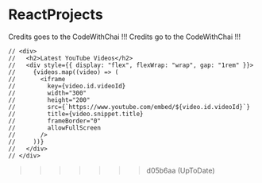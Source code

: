 # ReactProjects
 Credits goes to the CodeWithChai !!!
 Credits go to the CodeWithChai !!!

    // <div>
    //   <h2>Latest YouTube Videos</h2>
    //   <div style={{ display: "flex", flexWrap: "wrap", gap: "1rem" }}>
    //     {videos.map((video) => (
    //       <iframe
    //         key={video.id.videoId}
    //         width="300"
    //         height="200"
    //         src={`https://www.youtube.com/embed/${video.id.videoId}`}
    //         title={video.snippet.title}
    //         frameBorder="0"
    //         allowFullScreen
    //       />
    //     ))}
    //   </div>
    // </div>
>>>>>>> d05b6aa (UpToDate)
